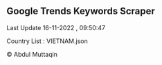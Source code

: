 

## Google Trends Keywords Scraper 
 
Last Update 16-11-2022 , 09:50:47

Country List :
VIETNAM.json



© Abdul Muttaqin 
